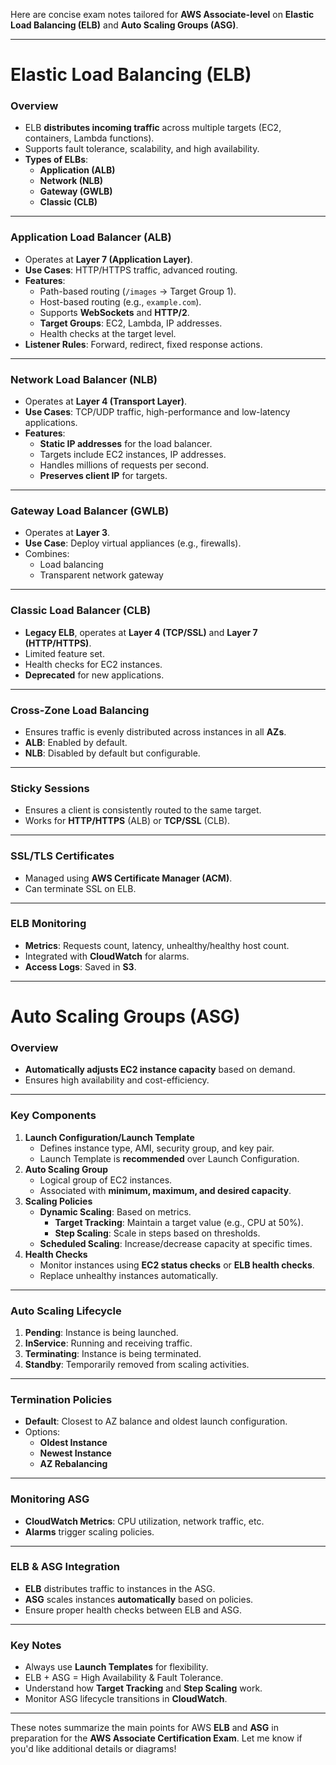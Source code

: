 Here are concise exam notes tailored for **AWS Associate-level** on **Elastic Load Balancing (ELB)** and **Auto Scaling Groups (ASG)**. 

---

# **Elastic Load Balancing (ELB)**

### **Overview**  
- ELB **distributes incoming traffic** across multiple targets (EC2, containers, Lambda functions).  
- Supports fault tolerance, scalability, and high availability.  
- **Types of ELBs**:  
  - **Application (ALB)**  
  - **Network (NLB)**  
  - **Gateway (GWLB)**  
  - **Classic (CLB)**  

---

### **Application Load Balancer (ALB)**  
- Operates at **Layer 7 (Application Layer)**.  
- **Use Cases**: HTTP/HTTPS traffic, advanced routing.  
- **Features**:  
  - Path-based routing (`/images` → Target Group 1).  
  - Host-based routing (e.g., `example.com`).  
  - Supports **WebSockets** and **HTTP/2**.  
  - **Target Groups**: EC2, Lambda, IP addresses.  
  - Health checks at the target level.  
- **Listener Rules**: Forward, redirect, fixed response actions.  

---

### **Network Load Balancer (NLB)**  
- Operates at **Layer 4 (Transport Layer)**.  
- **Use Cases**: TCP/UDP traffic, high-performance and low-latency applications.  
- **Features**:  
  - **Static IP addresses** for the load balancer.  
  - Targets include EC2 instances, IP addresses.  
  - Handles millions of requests per second.  
  - **Preserves client IP** for targets.  

---

### **Gateway Load Balancer (GWLB)**  
- Operates at **Layer 3**.  
- **Use Case**: Deploy virtual appliances (e.g., firewalls).  
- Combines:  
  - Load balancing  
  - Transparent network gateway  

---

### **Classic Load Balancer (CLB)**  
- **Legacy ELB**, operates at **Layer 4 (TCP/SSL)** and **Layer 7 (HTTP/HTTPS)**.  
- Limited feature set.  
- Health checks for EC2 instances.  
- **Deprecated** for new applications.  

---

### **Cross-Zone Load Balancing**  
- Ensures traffic is evenly distributed across instances in all **AZs**.  
- **ALB**: Enabled by default.  
- **NLB**: Disabled by default but configurable.

---

### **Sticky Sessions**  
- Ensures a client is consistently routed to the same target.  
- Works for **HTTP/HTTPS** (ALB) or **TCP/SSL** (CLB).  

---

### **SSL/TLS Certificates**  
- Managed using **AWS Certificate Manager (ACM)**.  
- Can terminate SSL on ELB.

---

### **ELB Monitoring**  
- **Metrics**: Requests count, latency, unhealthy/healthy host count.  
- Integrated with **CloudWatch** for alarms.  
- **Access Logs**: Saved in **S3**.  

---

# **Auto Scaling Groups (ASG)**

### **Overview**  
- **Automatically adjusts EC2 instance capacity** based on demand.  
- Ensures high availability and cost-efficiency.  

---

### **Key Components**  
1. **Launch Configuration/Launch Template**  
   - Defines instance type, AMI, security group, and key pair.  
   - Launch Template is **recommended** over Launch Configuration.  
2. **Auto Scaling Group**  
   - Logical group of EC2 instances.  
   - Associated with **minimum, maximum, and desired capacity**.  
3. **Scaling Policies**  
   - **Dynamic Scaling**: Based on metrics.  
     - **Target Tracking**: Maintain a target value (e.g., CPU at 50%).  
     - **Step Scaling**: Scale in steps based on thresholds.  
   - **Scheduled Scaling**: Increase/decrease capacity at specific times.  
4. **Health Checks**  
   - Monitor instances using **EC2 status checks** or **ELB health checks**.  
   - Replace unhealthy instances automatically.  

---

### **Auto Scaling Lifecycle**  
1. **Pending**: Instance is being launched.  
2. **InService**: Running and receiving traffic.  
3. **Terminating**: Instance is being terminated.  
4. **Standby**: Temporarily removed from scaling activities.

---

### **Termination Policies**  
- **Default**: Closest to AZ balance and oldest launch configuration.  
- Options:  
  - **Oldest Instance**  
  - **Newest Instance**  
  - **AZ Rebalancing**  

---

### **Monitoring ASG**  
- **CloudWatch Metrics**: CPU utilization, network traffic, etc.  
- **Alarms** trigger scaling policies.

---

### **ELB & ASG Integration**  
- **ELB** distributes traffic to instances in the ASG.  
- **ASG** scales instances **automatically** based on policies.  
- Ensure proper health checks between ELB and ASG.  

---

### **Key Notes**  
- Always use **Launch Templates** for flexibility.  
- ELB + ASG = High Availability & Fault Tolerance.  
- Understand how **Target Tracking** and **Step Scaling** work.  
- Monitor ASG lifecycle transitions in **CloudWatch**.

---

These notes summarize the main points for AWS **ELB** and **ASG** in preparation for the **AWS Associate Certification Exam**. Let me know if you'd like additional details or diagrams!